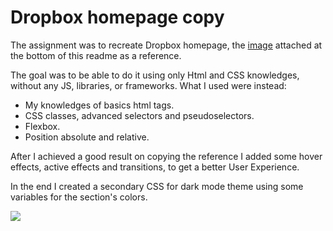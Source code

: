 <h1>Dropbox homepage copy</h1>

<p>The assignment was to recreate Dropbox homepage, the <a href="#ref-image">image</a> attached at the bottom of this readme as a reference.</p>
<p>The goal was to be able to do it using only Html and CSS knowledges, without any JS, libraries, or frameworks.
What I used were instead: 
<ul>
  <li>
    My knowledges of basics html tags.
  </li>
  <li>
    CSS classes, advanced selectors and pseudoselectors.
  </li>
  <li>
    Flexbox.
  </li>
  <li>
    Position absolute and relative.
  </li>
 </ul>
 
 After I achieved a good result on copying the reference I added some hover effects, active effects and transitions, to get a better User Experience.
 
 In the end I created a secondary CSS for dark mode theme using some variables for the section's colors.
 </p>

<section id="ref-image">
<img src="https://user-images.githubusercontent.com/121491102/232060320-2cecacb4-ba87-4713-807a-1dedf8cf2e5d.png"></img>
</section>
